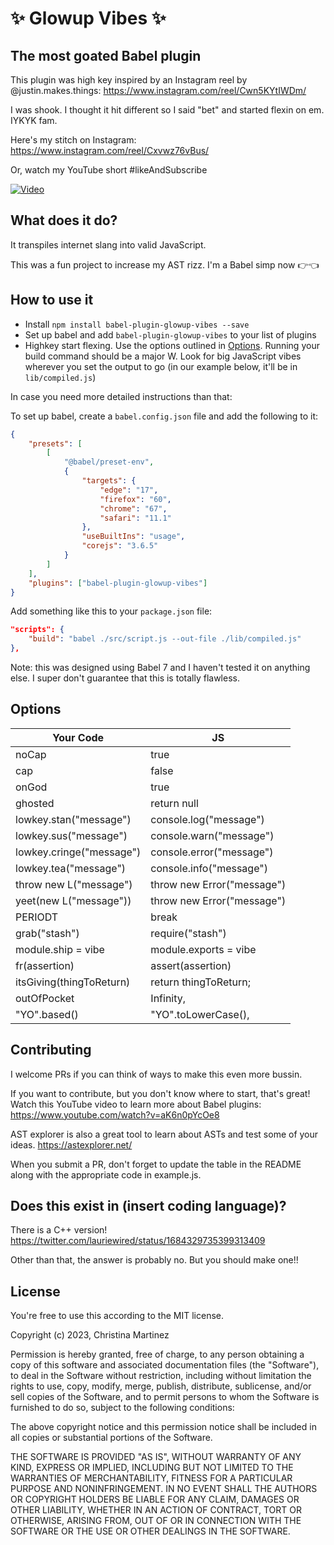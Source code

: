 # ✨ Glowup Vibes ✨

## The most goated Babel plugin

This plugin was high key inspired by an Instagram reel by @justin.makes.things: <https://www.instagram.com/reel/Cwn5KYtIWDm/>

I was shook. I thought it hit different so I said "bet" and started flexin on em. IYKYK fam.

Here's my stitch on Instagram: <https://www.instagram.com/reel/Cxvwz76vBus/>

Or, watch my YouTube short #likeAndSubscribe

[![Video](https://img.youtube.com/vi/vgcbwv_3WDU/hqdefault.jpg)](https://www.youtube.com/watch?v=vgcbwv_3WDU)

## What does it do?

It transpiles internet slang into valid JavaScript.

This was a fun project to increase my AST rizz. I'm a Babel simp now 👉👈

## How to use it

* Install `npm install babel-plugin-glowup-vibes --save`
* Set up babel and add `babel-plugin-glowup-vibes` to your list of plugins
* Highkey start flexing. Use the options outlined in [Options](#options). Running your build command should be a major W. Look for big JavaScript vibes wherever you set the output to go (in our example below, it'll be in `lib/compiled.js`)

In case you need more detailed instructions than that:

To set up babel, create a `babel.config.json` file and add the following to it:

```json
{
    "presets": [
        [
            "@babel/preset-env",
            {
                "targets": {
                    "edge": "17",
                    "firefox": "60",
                    "chrome": "67",
                    "safari": "11.1"
                },
                "useBuiltIns": "usage",
                "corejs": "3.6.5"
            }
        ]
    ],
    "plugins": ["babel-plugin-glowup-vibes"]
}
```

Add something like this to your `package.json` file:

```json
"scripts": {
    "build": "babel ./src/script.js --out-file ./lib/compiled.js"
},
```

Note: this was designed using Babel 7 and I haven't tested it on anything else. I super don't guarantee that this is totally flawless.

## Options

Your Code | JS
--- | ---
noCap | true
cap | false
onGod | true
ghosted | return null
lowkey.stan("message") | console.log("message")
lowkey.sus("message") | console.warn("message")
lowkey.cringe("message") | console.error("message")
lowkey.tea("message") | console.info("message")
throw new L("message") | throw new Error("message")
yeet(new L("message")) | throw new Error("message")
PERIODT | break
grab("stash") | require("stash")
module.ship = vibe | module.exports = vibe
fr(assertion) | assert(assertion)
itsGiving(thingToReturn) | return thingToReturn;
outOfPocket | Infinity,
"YO".based() | "YO".toLowerCase(),

## Contributing

I welcome PRs if you can think of ways to make this even more bussin.

If you want to contribute, but you don't know where to start, that's great! Watch this YouTube video to learn more about Babel plugins: <https://www.youtube.com/watch?v=aK6n0pYcOe8>

AST explorer is also a great tool to learn about ASTs and test some of your ideas. <https://astexplorer.net/>

When you submit a PR, don't forget to update the table in the README along with the appropriate code in example.js.

## Does this exist in (insert coding language)?

There is a C++ version! <https://twitter.com/lauriewired/status/1684329735399313409>

Other than that, the answer is probably no. But you should make one!!

## License

You're free to use this according to the MIT license.

Copyright (c) 2023, Christina Martinez

Permission is hereby granted, free of charge, to any person obtaining a copy
of this software and associated documentation files (the "Software"), to deal
in the Software without restriction, including without limitation the rights
to use, copy, modify, merge, publish, distribute, sublicense, and/or sell
copies of the Software, and to permit persons to whom the Software is
furnished to do so, subject to the following conditions:

The above copyright notice and this permission notice shall be included in all
copies or substantial portions of the Software.

THE SOFTWARE IS PROVIDED "AS IS", WITHOUT WARRANTY OF ANY KIND, EXPRESS OR
IMPLIED, INCLUDING BUT NOT LIMITED TO THE WARRANTIES OF MERCHANTABILITY,
FITNESS FOR A PARTICULAR PURPOSE AND NONINFRINGEMENT. IN NO EVENT SHALL THE
AUTHORS OR COPYRIGHT HOLDERS BE LIABLE FOR ANY CLAIM, DAMAGES OR OTHER
LIABILITY, WHETHER IN AN ACTION OF CONTRACT, TORT OR OTHERWISE, ARISING FROM,
OUT OF OR IN CONNECTION WITH THE SOFTWARE OR THE USE OR OTHER DEALINGS IN THE
SOFTWARE.
